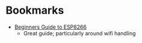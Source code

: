 # Bookmarks

* [Beginners Guide to ESP8266](https://tttapa.github.io/ESP8266/Chap01%20-%20ESP8266.html)
  * Great guide; particularly around wifi handling
